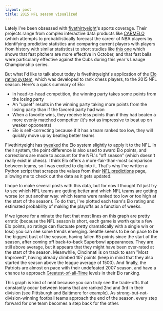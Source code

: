 ```yaml
---
layout: post
title: 2015 NFL season visualized
---
```


Lately I've been obsessed with [fivethirtyeight](http://fivethirtyeight.com/)'s sports coverage.  Their projects range from complex interactive data products like  [CARMELO](http://projects.fivethirtyeight.com/carmelo/) (which attempts to probabilistically forecast the career of NBA players by identifying predictive statistics and comparing current players with players from history with similar statistics) to short studies like [this one](http://fivethirtyeight.com/datalab/the-cubs-cant-take-the-mets-heat/) which shows that fast pitchers are more effective in October, and that fast balls were particularly effective against the Cubs during this year's Leauge Championship series.

But what I'd like to talk about today is fivethirtyeight's application of the [Elo rating system](https://en.wikipedia.org/wiki/Elo_rating_system), which was developed to rank chess players, to the 2015 NFL season.  Here's a quick summary of Elo:

* In head-to-head competition, the winning party takes some points from the losing party
* An "upset" results in the winning party taking more points from the losing party than if the favored party had won
* When a favorite wins, they receive less points than if they had beaten a more evenly matched competitor (it's not as impressive to beat up on weaker opponents)
* Elo is self-correcting because if it has a team ranked too low, they will quickly move up by beating better teams

Fivethirtyeight has [tweaked](http://fivethirtyeight.com/datalab/introducing-nfl-elo-ratings/) the Elo system slightly to apply it to the NFL.  In their system, the point difference is also used to award Elo points, and corrections are made to account for the NFL's "off season" (which doesn't really exist in chess).  I think Elo offers a more-fair-than-most comparison between teams, so I was excited to dig into it.  That's why I've written a Python script that scrapes the values from their [NFL predictions](http://projects.fivethirtyeight.com/2015-nfl-predictions/) page, allowing me to check out the data as it gets updated.

I hope to make several posts with this data, but for now I thought I'd just try to see which NFL teams are getting better and which NFL teams are getting worse (or put another way: which teams were ranked too low or too high at the start of the season).  To do that, I've plotted each team's Elo rating and estimated probability of making the playoffs as a function of weeks.


<style type="text/css">
#elo_chart{ 
	margin: auto;
	font: 10px sans-serif;
}
#playoff_chart{
	margin: auto;
	font: 10px sans-serif;
}

.axis path,
.axis line, 
.axis1 path,
.axis1 line {
  fill: none;
  stroke: #E6E7E8;
  shape-rendering: crispEdges;
}

.x.axis path, .x.axis1 path {
  display: none;
}

.line {
  fill: none;
  stroke-width: 1.5px;
}

.legend-box {
  cursor: pointer;  
}
</style>
<div id="elo_chart"></div>
<script src="http://d3js.org/d3.v3.js"></script>
<script src="https://raw.githubusercontent.com/nickstanisha/nickstanisha.github.io/master/js/NFL/NFL_Line_Charts.js"></script>
<script>
d3.csv("/data/NFL/elo.csv", function(error, data) { 
	draw_chart(data, "Elo Rating", "elo_chart", [1150,1850], false)
});
</script>

If we ignore for a minute the fact that most lines on this graph are pretty erratic (because the NFL season is short, each game is worth quite a few Elo points, so ratings can fluctuate pretty dramatically with a single win or loss) you can see some trends emerging.  Seattle seems to be on pace to be the biggest bust of the season, having fallen 65 points since the start of the season, after coming off back-to-back Superbowl appearances.  They are still above average, but it appears that they might have been over-rated at the start of the season.  Meanwhile, Cincinnati is on track to earn "Most Improved", having already climbed 107 points (keep in mind that they also started the season above the league average of 1500).  And finally, the Patriots are almost on pace with their undefeated 2007 season, and have a chance to approach [Greatest-of-all-Time](http://fivethirtyeight.com/datalab/new-england-patriots-are-almost-on-pace-to-be-the-greatest-of-all-time/) levels in their Elo ranking.

<div id="playoff_chart"></div>
<script>
d3.csv("/data/NFL/playoffs.csv", function(error, data) {
	draw_chart(data, "Probability of making playoffs", "playoff_chart", [0, 100], true)
});
</script>


This graph is kind of neat because you can truly see the trade-offs that constantly occur between teams that are ranked 2nd and 3rd in their division (see Pittsburgh and Baltimore for example).  As strong-but-not-division-winning football teams approach the end of the season, every step forward for one team becomes a step back for the other.















